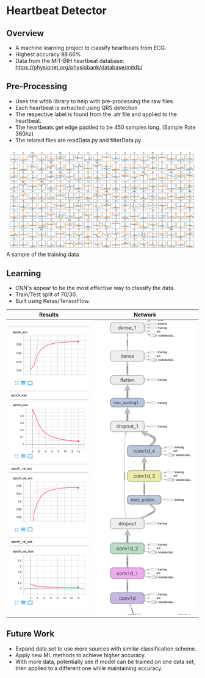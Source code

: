 # Heartbeat Detector

## Overview
* A machine learning project to classify heartbeats from ECG. 
* Highest accuracy 98.66%
* Data from the MIT-BIH heartbeat database: https://physionet.org/physiobank/database/mitdb/


## Pre-Processing
* Uses the wfdb library to help with pre-processing the raw files.
* Each heartbeat is extracted using QRS detection.
* The respective label is found from the .atr file and applied to the heartbeat. 
* The heartbeats get edge padded to be 450 samples long. (Sample Rate 360hz)
* The related files are readData.py and filterData.py

![](/images/grapheddata.PNG)
A sample of the training data

## Learning
* CNN's appear to be the most effective way to classify the data.
* Train/Test split of 70/30.
* Built using Keras/TensorFlow.


Results             |  Network
:-------------------------:|:-------------------------:
![](images/finalresults.PNG)  |  ![](images/network.PNG)


## Future Work
* Expand data set to use more sources with similar classification scheme. 
* Apply new ML methods to achieve higher accuracy. 
* With more data, potentially see if model can be trained on one data set, then applied to a different one while maintaining accuracy. 